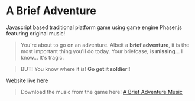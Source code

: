 # A Brief Adventure
Javascript based traditional platform game using game engine Phaser.js featuring original music!

>You're about to go on an adventure.
>Albeit a __brief adventure__, it is the most important thing you'll do today.
>Your briefcase, is __missing__... I know... It's tragic.

>BUT! You know where it is! __Go get it soldier__!!

Website live [here](http://glennforrest.co.nz/a-brief-adventure/)

>Download the music from the game here! <a href="http://glennforrest.co.nz/a-brief-adventure/assets/sound/A-Brief-Adventure-Music.mp3" download>A Brief Adventure Music</a>

